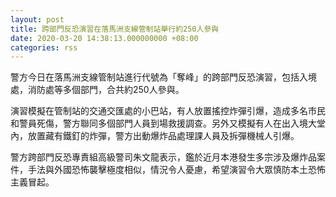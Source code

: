 ```yaml
---
layout: post
title: 跨部門反恐演習在落馬洲支線管制站舉行約250人參與
date: 2020-03-20 14:38:13.000000000 +08:00
categories: rss
---
```


警方今日在落馬洲支線管制站進行代號為「奪峰」的跨部門反恐演習，包括入境處，消防處等多個部門，合共約250人參與。

演習模擬在管制站的交通交匯處的小巴站，有人放置搖控炸彈引爆，造成多名市民和警員死傷，警方聯同多個部門人員到場救援調查。另外又模擬有人在出入境大堂內，放置藏有鐵釘的炸彈，警方出動爆炸品處理課人員及拆彈機械人引爆。

警方跨部門反恐專責組高級警司朱文龍表示，鑑於近月本港發生多宗涉及爆炸品案件，手法與外國恐怖襲擊極度相似，情況令人憂慮，希望演習令大眾慎防本土恐怖主義冒起。
